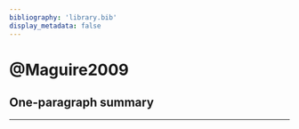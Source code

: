 ```yaml
---
bibliography: 'library.bib'
display_metadata: false
---
```


# @Maguire2009

## One-paragraph summary

---